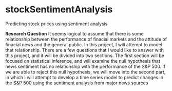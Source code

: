 # stockSentimentAnalysis
Predicting stock prices using sentiment analysis

**Research Question**
It seems logical to assume that there is some relationship between the performance of finacial markets and the attitude of finacial news and the general public. In this project, I will attempt to model that relationship. There are a few questions that I would like to answer with this project, and it will be divided into two sections. The first section will be focused on statistical inference, and will examine the null hypothesis that news sentiment has no relationship with the performance of the S&P 500. If we are able to reject this null hypothesis, we will move into the second part, in which I will attempt to develop a time series model to predict changes in the S&P 500 using the sentiment analysis from major news sources
